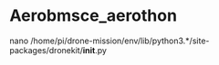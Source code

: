 # Aerobmsce_aerothon

nano /home/pi/drone-mission/env/lib/python3.*/site-packages/dronekit/__init__.py
